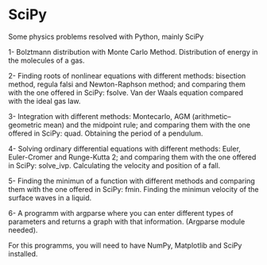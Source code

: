 # SciPy
Some physics problems resolved with Python, mainly SciPy 

1- Bolztmann distribution with Monte Carlo Method. Distribution of energy in the molecules of a gas. 

2- Finding roots of nonlinear equations with different methods: bisection method, regula falsi and Newton-Raphson method; and comparing them with the one offered in SciPy: fsolve. Van der Waals equation compared with the ideal gas law.

3- Integration with different methods: Montecarlo, AGM (arithmetic–geometric mean) and the midpoint rule; and comparing them with the one offered in SciPy: quad. Obtaining the period of a pendulum. 

4- Solving ordinary differential equations with different methods: Euler, Euler-Cromer and Runge-Kutta 2; and comparing them with the one offered in SciPy: solve_ivp. Calculating the velocity and position of a fall. 

5- Finding the minimun of a function with different methods and comparing them with the one offered in SciPy: fmin. Finding the minimun velocity of the surface waves in a liquid. 

6- A programm with argparse where you can enter different types of parameters and returns a graph with that information. (Argparse module needed).

For this programms, you will need to have NumPy, Matplotlib and SciPy installed. 
